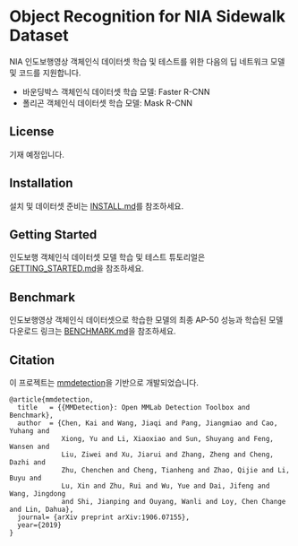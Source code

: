 # Object Recognition for NIA Sidewalk Dataset 

NIA 인도보행영상 객체인식 데이터셋 학습 및 테스트를 위한 다음의 딥 네트워크 모델 및 코드를 지원합니다.
 - 바운딩박스 객체인식 데이터셋 학습 모델: Faster R-CNN
 - 폴리곤 객체인식 데이터셋 학습 모델: Mask R-CNN 

## License
기재 예정입니다.

## Installation
설치 및 데이터셋 준비는 [INSTALL.md](./docs/INSTALL.md)를 참조하세요.

## Getting Started
인도보행 객체인식 데이터셋 모델 학습 및 테스트 튜토리얼은 [GETTING_STARTED.md](./docs/GETTING_STARTED.md)을 참조하세요. 

## Benchmark
인도보행영상 객체인식 데이터셋으로 학습한 모델의 최종 AP-50 성능과 학습된 모델 다운로드 링크는 [BENCHMARK.md](./BENCHMARK.md)을 참조하세요. 

## Citation

이 프로젝트는 [mmdetection](https://github.com/open-mmlab/mmdetection)을 기반으로 개발되었습니다. 


```
@article{mmdetection,
  title   = {{MMDetection}: Open MMLab Detection Toolbox and Benchmark},
  author  = {Chen, Kai and Wang, Jiaqi and Pang, Jiangmiao and Cao, Yuhang and
             Xiong, Yu and Li, Xiaoxiao and Sun, Shuyang and Feng, Wansen and
             Liu, Ziwei and Xu, Jiarui and Zhang, Zheng and Cheng, Dazhi and
             Zhu, Chenchen and Cheng, Tianheng and Zhao, Qijie and Li, Buyu and
             Lu, Xin and Zhu, Rui and Wu, Yue and Dai, Jifeng and Wang, Jingdong
             and Shi, Jianping and Ouyang, Wanli and Loy, Chen Change and Lin, Dahua},
  journal= {arXiv preprint arXiv:1906.07155},
  year={2019}
}
```
